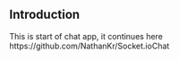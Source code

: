 <h2>Introduction</h2>
This is start of chat app,  it continues here https://github.com/NathanKr/Socket.ioChat


